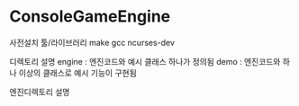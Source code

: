 # ConsoleGameEngine

사전설치 툴/라이브러리
make
gcc
ncurses-dev

디렉토리 설명
engine : 엔진코드와 예시 클래스 하나가 정의됨
demo : 엔진코드와 하나 이상의 클래스로 예시 기능이 구현됨

엔진디렉토리 설명
